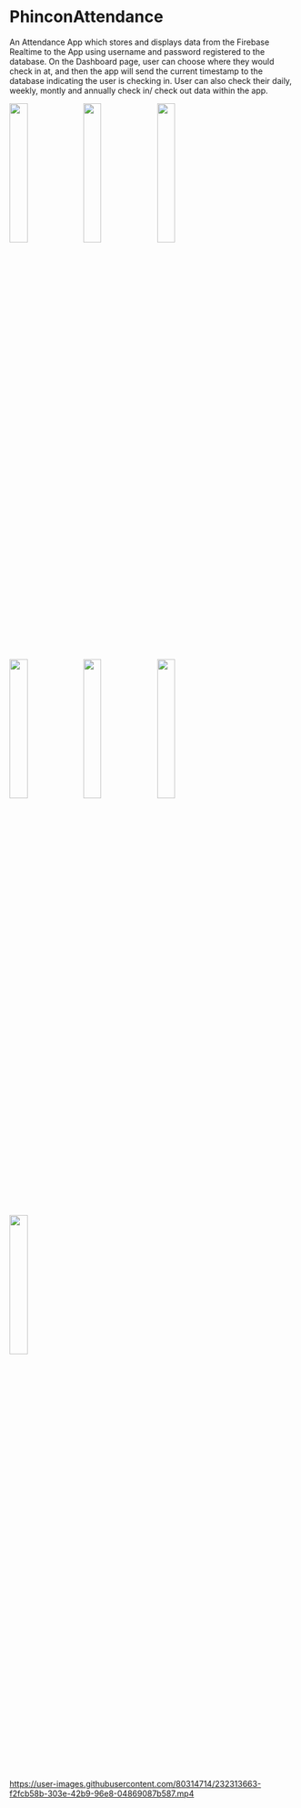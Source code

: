 # PhinconAttendance
 
An Attendance App which stores and displays data from the Firebase Realtime to the App using username and password registered to the database. On the Dashboard page, user can choose where they would check in at, and then the app will send the current timestamp to the database indicating the user is checking in. User can also check their daily, weekly, montly and annually check in/ check out data within the app. 


<img src="https://user-images.githubusercontent.com/80314714/232312867-3b172184-8b70-4f07-9b8e-50d3c916972b.png" width=25% height=25%>
<img src="https://user-images.githubusercontent.com/80314714/232312870-c8b417c2-289d-4700-8514-1fa358e83d26.png" width=25% height=25%>
<img src="https://user-images.githubusercontent.com/80314714/232312874-8ac32dd3-89fb-44cf-80f6-81d0f84a693e.png" width=25% height=25%>
<img src="https://user-images.githubusercontent.com/80314714/232312876-43f997d6-ffed-47d7-b722-0994101fe916.png" width=25% height=25%>
<img src="https://user-images.githubusercontent.com/80314714/232312880-77584b66-0b4e-4695-94e9-506f3e839598.png" width=25% height=25%>
<img src="https://user-images.githubusercontent.com/80314714/232312885-b9ed1381-77b8-4df1-8b71-6a19eaaae4e7.png" width=25% height=25%>
<img src="https://user-images.githubusercontent.com/80314714/232312887-f9177900-5e5f-49a9-b4ed-f98891513c4c.png" width=25% height=25%>


https://user-images.githubusercontent.com/80314714/232313663-f2fcb58b-303e-42b9-96e8-04869087b587.mp4

